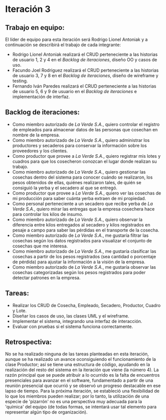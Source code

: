 # Iteración 3
## Trabajo en equipo:
El líder de equipo para esta iteración será Rodrigo Lionel Antoniak y a continuación se describirá el trabajo de cada integrante:
- Rodrigo Lionel Antoniak realizará el CRUD perteneciente a las historias de usuario 1, 2 y 4 en el *Backlog de iteraciones*, diseño OO y casos de uso.
- Facundo Joel Rodriguez realizará el CRUD perteneciente a las historias de usuario 3, 7 y 8 en el *Backlog de iteraciones*, diseño de wireframe y testing.
- Fernando Iván Paredes realizará el CRUD perteneciente a las historias de usuario 5, 6 y 9 de usuario en el *Backlog de iteraciones* e implementación de interfaz.
## Backlog de iteraciones:
- Como miembro autorizado de *La Verde S.A.*, quiero controlar el registro de empleados para almacenar datos de las personas que cosechan en nombre de la empresa.
- Como miembro autorizado de *La Verde S.A.*, quiero administrar los productores y secaderos para conservar la información sobre los proveedores y los clientes.
- Como productor que provee a *La Verde S.A.*, quiero registrar mis lotes y cuadros para que los cosecheron conozcan el lugar donde realizan su trabajo.
- Como miembro autorizado de *La Verde S.A.*, quiero gestionar las cosechas dentro del sistema para conocer cuándo se realizaron, los pesos obtenidos de ellas, quiénes realizaron tales, de quién se consiguió la yerba y el secadero al que se entregó.
- Como productor que provee a *La Verde S.A.*, quiero ver las cosechas de mi producción para saber cuánta yerba extraen de mi propiedad.
- Como personal perteneciente a un secadero que recibe yerba de *La Verde S.A.*, quiero mirar las entregas que la empresa cosechera hace para controlar los kilos de insumo.
- Como miembro autorizado de *La Verde S.A.*, quiero observar la diferencia entre kilos entregados al secadero y kilos registrados en pesaje a campo para saber las pérdidas en el transporte de la cosecha.
- Como miembro autorizado de *La Verde S.A.*, me gustaría filtrar las cosechas según los datos registrados para visualizar el conjunto de cosechas que me interesa.
- Como miembro autorizado de *La Verde S.A.*, me gustaría clasificar las cosechas a partir de los pesos registrados (sea cantidad o porcentaje de pérdida) para ajustar la información a la visión de la empresa.
- Como miembro autorizado de *La Verde S.A.*, me gustaría observar las cosechas categorizadas según los pesos registrados para poder detectar patrones en la empresa.
## Tareas:
- Realizar los CRUD de Cosecha, Empleado, Secadero, Productor, Cuadro y Lote.
- Diseñar los casos de uso, las clases UML y el wireframe.
- Implementar el sistema, integrando una interfaz de interacción.
- Evaluar con pruebas si el sistema funciona correctamente.
## Retrospectiva:
No se ha realizado ninguna de las tareas planteadas en esta iteración, aunque se ha realizado un avance oconsiguiendo el funcionamiento de la clase Productor; así se tiene una estructura de código, ayudando en la realización del resto del sistema en la iteración que viene (la número 4).
La razón principal que se puede atribuir a lo ocurrido es la falta de encuentros presenciales para avanzar en el software, fundamentado a partir de una reunión presencial que ocurrió y se observó un progreso destacable en ese lapso de tiempo. Para la próxima iteración, se estableció una flexibilidad de lo que los miembros pueden realizar; por lo tanto, la utilización de una especie de 'pizarrón' no es una perspectiva muy adecuada para la 'química' del equipo (de todas formas, se intentará usar tal elemento para representar algún tipo de organización).
